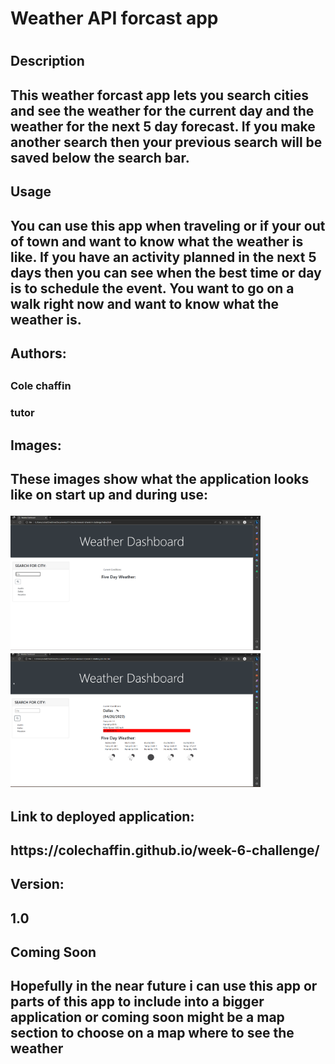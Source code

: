 <h1>Weather API forcast app<h1>



<h2>Description<h2>
This weather forcast app lets you search cities and see the weather for the current day and the weather for the next 5 day forecast. If you make another search then your previous search will be saved below the search bar.

<h2>Usage<h2>
You can use this app when traveling or if your out of town and want to know what the weather is like.
If you have an activity planned in the next 5 days then you can see when the best time or day is to schedule the event.
You want to go on a walk right now and want to know what the weather is.


<h2>Authors:<h2>
<h3>Cole chaffin<h3>
tutor


<h2>Images:<h2>
These images show what the application looks like on start up and during use:

<img src=./assets/img2.png alt="img2" width="400px"> <img src=./assets/img1.png alt="img1" width= 400px>


<h2>Link to deployed application:<h2>https://colechaffin.github.io/week-6-challenge/











<h2>Version:<h2> 1.0


<h2>Coming Soon<h2>
Hopefully in the near future i can use this app or parts of this app to include into a bigger application or coming soon might be a map section to choose on a map where to see the weather

